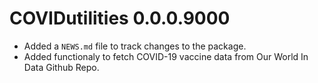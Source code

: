 # COVIDutilities 0.0.0.9000

* Added a `NEWS.md` file to track changes to the package.
* Added functionaly to fetch COVID-19 vaccine data from Our World In Data Github Repo.
